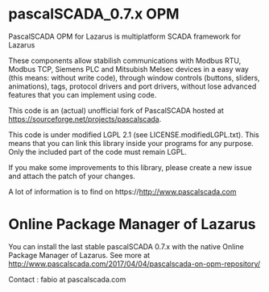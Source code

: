 # pascalSCADA_0.7.x OPM
PascalSCADA OPM for Lazarus is multiplatform SCADA framework for Lazarus

These components allow stabilish communications with Modbus RTU, Modbus TCP, Siemens PLC and Mitsubish Melsec devices in a easy way (this means: without write code), through window controls (buttons, sliders, animations), tags, protocol drivers and port drivers, without lose advanced features that you can implement using code.

This code is an (actual) unofficial fork of PascalSCADA hosted at https://sourceforge.net/projects/pascalscada.

This code is under modified LGPL 2.1 (see LICENSE.modifiedLGPL.txt). This means that you can link this library inside your programs for any purpose. Only the included part of the code must remain LGPL.

If you make some improvements to this library, please create a new issue and attach the patch of your changes.

A lot of information is to find on https://http://www.pascalscada.com 

# Online Package Manager of Lazarus

You can install the last stable pascalSCADA 0.7.x with the native Online Package Manager of Lazarus. See more at http://www.pascalscada.com/2017/04/04/pascalscada-on-opm-repository/

Contact : fabio at pascalscada.com

